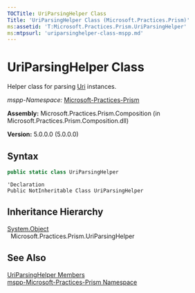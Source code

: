 ```yaml
---
TOCTitle: UriParsingHelper Class
Title: 'UriParsingHelper Class (Microsoft.Practices.Prism)'
ms:assetid: 'T:Microsoft.Practices.Prism.UriParsingHelper'
ms:mtpsurl: 'uriparsinghelper-class-mspp.md'
---
```



# UriParsingHelper Class

Helper class for parsing [Uri](http://msdn.microsoft.com/en-us/library/txt7706a) instances.

*mspp-*Namespace:** [Microsoft-Practices-Prism](https://msdn-microsoft-com/library/microsoft-practices-prism-namespace)

**Assembly:** Microsoft.Practices.Prism.Composition (in Microsoft.Practices.Prism.Composition.dll)

**Version:** 5.0.0.0 (5.0.0.0)

## Syntax
```C#
public static class UriParsingHelper
```
```VB
'Declaration
Public NotInheritable Class UriParsingHelper
```

## Inheritance Hierarchy

[System.Object](http://msdn.microsoft.com/en-us/library/e5kfa45b)  
  Microsoft.Practices.Prism.UriParsingHelper

## See Also

[UriParsingHelper Members](/patterns-practices/reference/uriparsinghelper-members-mspp)<br/>
[mspp-Microsoft-Practices-Prism Namespace](https://msdn-microsoft-com/library/microsoft-practices-prism-namespace)<br/>